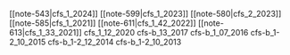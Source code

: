 [[note-543|cfs_1_2024]]
[[note-599|cfs_1_2023]]
[[note-580|cfs_2_2023]]
[[note-585|cfs_1_2021]]
[[note-611|cfs_1_42_2022]]
[[note-613|cfs_1_33_2021]]
cfs_1_12_2020
cfs-b_13_2017
cfs-b_1_07_2016
cfs-b_1-2_10_2015
cfs-b_1-2_12_2014
cfs-b_1-2_10_2013

